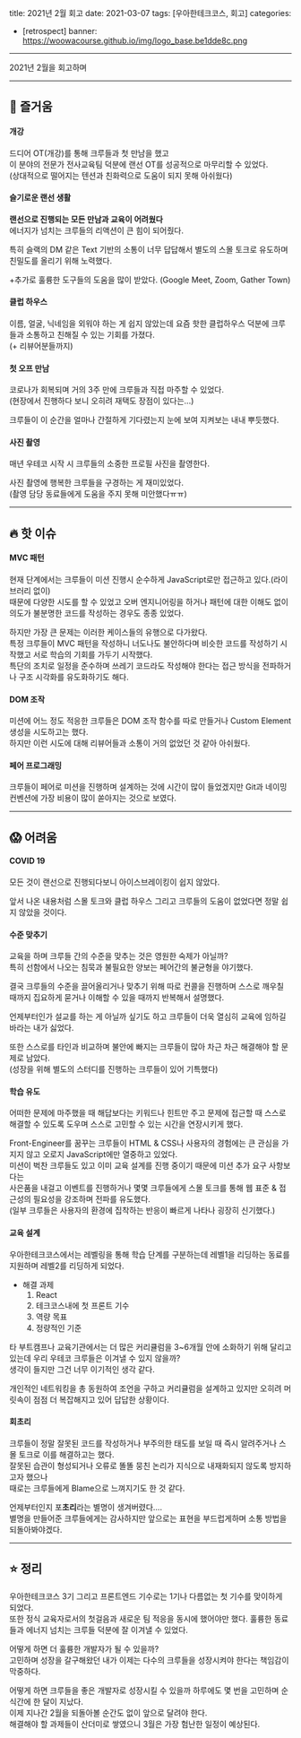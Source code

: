 title: 2021년 2월 회고
date: 2021-03-07
tags: [우아한테크코스, 회고]
categories:

- [retrospect]
  banner: https://woowacourse.github.io/img/logo_base.be1dde8c.png

---

2021년 2월을 회고하며

<!-- more -->

---

## 🤩 즐거움

#### 개강

드디어 OT(개강)를 통해 크루들과 첫 만남을 했고  
이 분야의 전문가 전사교육팀 덕분에 랜선 OT를 성공적으로 마무리할 수 있었다.  
(상대적으로 떨어지는 텐션과 친화력으로 도움이 되지 못해 아쉬웠다)

#### 슬기로운 랜선 생활

**랜선으로 진행되는 모든 만남과 교육이 어려웠다**  
에너지가 넘치는 크루들의 리액션이 큰 힘이 되어줬다.

특히 슬랙의 DM 같은 Text 기반의 소통이 너무 답답해서 별도의 스몰 토크로 유도하며 친밀도를 올리기 위해 노력했다.

+추가로 훌륭한 도구들의 도움을 많이 받았다.
(Google Meet, Zoom, Gather Town)

#### 클럽 하우스

이름, 얼굴, 닉네임을 외워야 하는 게 쉽지 않았는데
요즘 핫한 클럽하우스 덕분에 크루들과 소통하고 친해질 수 있는 기회를 가졌다.  
(+ 리뷰어분들까지)

#### 첫 오프 만남

코로나가 회복되며 거의 3주 만에 크루들과 직접 마주할 수 있었다.  
(현장에서 진행하다 보니 오히려 재택도 장점이 있다는...)

크루들이 이 순간을 얼마나 간절하게 기다렸는지 눈에 보여 지켜보는 내내 뿌듯했다.

#### 사진 촬영

매년 우테코 시작 시 크루들의 소중한 프로필 사진을 촬영한다.

사진 촬영에 행복한 크루들을 구경하는 게 재미있었다.  
(촬영 담당 동료들에게 도움을 주지 못해 미안했다ㅠㅠ)

---

## 🔥 핫 이슈

#### MVC 패턴

현재 단계에서는 크루들이 미션 진행시 순수하게 JavaScript로만 접근하고 있다.(라이브러리 없이)  
때문에 다양한 시도를 할 수 있었고 오버 엔지니어링을 하거나 패턴에 대한 이해도 없이 의도가 불분명한 코드를 작성하는 경우도 종종 있었다.

하지만 가장 큰 문제는 이러한 케이스들의 유행으로 다가왔다.  
특정 크루들이 MVC 패턴을 작성하니 너도나도 불안하다며 비슷한 코드를 작성하기 시작했고 서로 학습의 기회를 가두기 시작했다.  
특단의 조치로 일정을 준수하며 쓰레기 코드라도 작성해야 한다는 접근 방식을 전파하거나 구조 시각화를 유도화하기도 해다.

#### DOM 조작

미션에 어느 정도 적응한 크루들은 DOM 조작 함수를 따로 만들거나 Custom Element 생성을 시도하고는 했다.  
하지만 이런 시도에 대해 리뷰어들과 소통이 거의 없었던 것 같아 아쉬웠다.

#### 페어 프로그래밍

크루들이 페어로 미션을 진행하며 설계하는 것에 시간이 많이 들었겠지만 Git과 네이밍 컨벤션에 가장 비용이 많이 쏟아지는 것으로 보였다.

---

## 😱 어려움

#### COVID 19

모든 것이 랜선으로 진행되다보니 아이스브레이킹이 쉽지 않았다.

앞서 나온 내용처럼 스몰 토크와 클럽 하우스 그리고 크루들의 도움이 없었다면 정말 쉽지 않았을 것이다.

#### 수준 맞추기

교육을 하며 크루들 간의 수준을 맞추는 것은 영원한 숙제가 아닐까?  
특히 선함에서 나오는 침묵과 불필요한 양보는 페어간의 불균형을 야기했다.

결국 크루들의 수준을 끌어올리거나 맞추기 위해 따로 컨콜을 진행하며 스스로 깨우칠 때까지 집요하게 묻거나 이해할 수 있을 때까지 반복해서 설명했다.

언제부터인가 설교를 하는 게 아닐까 싶기도 하고 크루들이 더욱 열심히 교육에 임하길 바라는 내가 싫었다.

또한 스스로를 타인과 비교하며 불안에 빠지는 크루들이 많아 차근 차근 해결해야 할 문제로 남았다.  
(성장을 위해 별도의 스터디를 진행하는 크루들이 있어 기특했다)

#### 학습 유도

어떠한 문제에 마주했을 때 해답보다는 키워드나 힌트만 주고 문제에 접근할 때 스스로 해결할 수 있도록 도우며 스스로 고민할 수 있는 시간을 연장시키게 했다.

Front-Engineer를 꿈꾸는 크루들이 HTML & CSS나 사용자의 경험에는 큰 관심을 가지지 않고 오로지 JavaScript에만 열중하고 있었다.  
미션이 벅찬 크루들도 있고 이미 교육 설계를 진행 중이기 때문에 미션 추가 요구 사항보다는  
사은품을 내걸고 이벤트를 진행하거나 몇몇 크루들에게 스몰 토크를 통해 웹 표준 & 접근성의 필요성을 강조하며 전파를 유도했다.  
(일부 크루들은 사용자의 환경에 집착하는 반응이 빠르게 나타나 굉장히 신기했다.)

#### 교육 설계

우아한테크코스에서는 레벨링을 통해 학습 단계를 구분하는데 레벨1을 리딩하는 동료를 지원하며 레벨2를 리딩하게 되었다.

- 해결 과제
  1. React
  2. 테크코스내에 첫 프론트 기수
  3. 역량 목표
  4. 정량적인 기준

타 부트캠프나 교육기관에서는 더 많은 커리큘럼을 3~6개월 안에 소화하기 위해 달리고 있는데 우리 우테코 크루들은 이겨낼 수 있지 않을까?  
생각이 들지만 그건 너무 이기적인 생각 같다.

개인적인 네트워킹을 총 동원하여 조언을 구하고 커리큘럼을 설계하고 있지만 오히려 머릿속이 점점 더 복잡해지고 있어 답답한 상황이다.

#### 회초리

크루들이 정말 잘못된 코드를 작성하거나 부주의한 태도를 보일 때 즉시 알려주거나 스몰 토크로 이를 해결하고는 했다.  
잘못된 습관이 형성되거나 오류로 똘똘 뭉친 논리가 지식으로 내재화되지 않도록 방지하고자 했으나  
때로는 크루들에게 Blame으로 느껴지기도 한 것 같다.

언제부터인지 포**초리**라는 별명이 생겨버렸다....  
별명을 만들어준 크루들에게는 감사하지만 앞으로는 표현을 부드럽게하며 소통 방법을 되돌아봐야겠다.

---

## ⭐️ 정리

우아한테크코스 3기 그리고 프론트엔드 기수로는 1기나 다름없는 첫 기수를 맞이하게 되었다.  
또한 정식 교육자로서의 첫걸음과 새로운 팀 적응을 동시에 했어야만 했다.
훌륭한 동료들과 에너지 넘치는 크루들 덕분에 잘 이겨낼 수 있었다.

어떻게 하면 더 훌륭한 개발자가 될 수 있을까?  
고민하며 성장을 갈구해왔던 내가 이제는 다수의 크루들을 성장시켜야 한다는 책임감이 막중하다.

어떻게 하면 크루들을 좋은 개발자로 성장시킬 수 있을까 하루에도 몇 번을 고민하며 순식간에 한 달이 지났다.  
이제 지나간 2월을 되돌아볼 순간도 없이 앞으로 달려야 한다.  
해결해야 할 과제들이 산더미로 쌓였으니 3월은 가장 험난한 일정이 예상된다.
